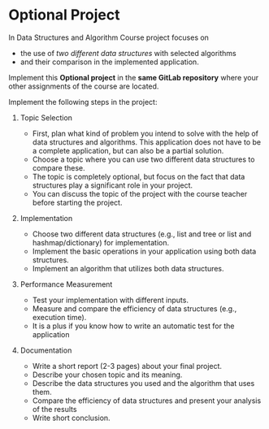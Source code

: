 # Optional Project

In Data Structures and Algorithm Course project focuses on 
* the use of _two different data structures_ with selected algorithms 
* and their comparison in the implemented application.

Implement this **Optional project** in the **same GitLab repository** where your other assignments of the course are located.

Implement the following steps in the project:

1. Topic Selection

     * First, plan what kind of problem you intend to solve with the help of data structures and algorithms. This application does not have to be a complete application, but can also be a partial solution.
     * Choose a topic where you can use two different data structures to compare these.
     * The topic is completely optional, but focus on the fact that data structures play a significant role in your project.
     * You can discuss the topic of the project with the course teacher before starting the project.

2. Implementation

     * Choose two different data structures (e.g., list and tree or list and hashmap/dictionary) for implementation.
     * Implement the basic operations in your application using both data structures.
     * Implement an algorithm that utilizes both data structures.

3. Performance Measurement

     * Test your implementation with different inputs.
     * Measure and compare the efficiency of data structures (e.g., execution time).
     * It is a plus if you know how to write an automatic test for the application

4. Documentation

     * Write a short report (2-3 pages) about your final project.
     * Describe your chosen topic and its meaning.
     * Describe the data structures you used and the algorithm that uses them.
     * Compare the efficiency of data structures and present your analysis of the results 
     * Write short conclusion.

